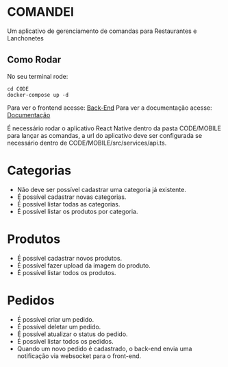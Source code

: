 # COMANDEI
Um aplicativo de gerenciamento de comandas para Restaurantes e Lanchonetes

## Como Rodar

No seu terminal rode:

    cd CODE
    docker-compose up -d

Para ver o frontend acesse: [Back-End](http://localhost:3001/)
Para ver a documentação acesse: [Documentação](http://localhost:3001/doc)

É necessário rodar o aplicativo React Native dentro da pasta CODE/MOBILE para lançar as comandas,
a url do aplicativo deve ser configurada se necessário dentro de CODE/MOBILE/src/services/api.ts.

# Categorias

- Não deve ser possível cadastrar uma categoria já existente.
- É possível cadastrar novas categorias.
- É possível listar todas as categorias.
- É possível listar os produtos por categoria.

# Produtos

- É possível cadastrar novos produtos.
- É possível fazer upload da imagem do produto.
- É possível listar todos os produtos.

# Pedidos

- É possível criar um pedido.
- É possível deletar um pedido.
- É possível atualizar o status do pedido.
- É possível listar todos os pedidos.
- Quando um novo pedido é cadastrado, o back-end envia uma notificação via websocket para o front-end.
